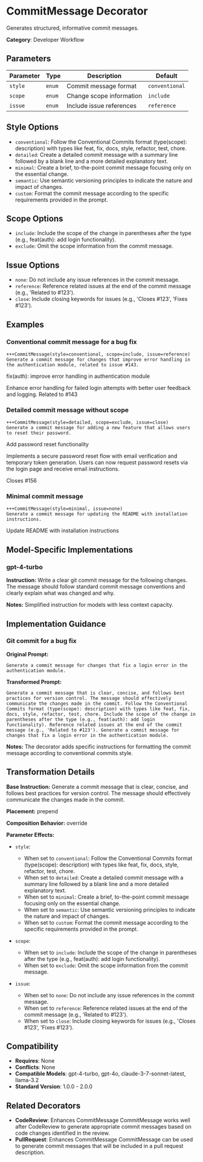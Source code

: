 # CommitMessage Decorator

Generates structured, informative commit messages.

**Category**: Developer Workflow

## Parameters

| Parameter | Type | Description | Default |
|-----------|------|-------------|--------|
| `style` | `enum` | Commit message format | `conventional` |
| `scope` | `enum` | Change scope information | `include` |
| `issue` | `enum` | Include issue references | `reference` |

## Style Options

- `conventional`: Follow the Conventional Commits format (type(scope): description) with types like feat, fix, docs, style, refactor, test, chore.
- `detailed`: Create a detailed commit message with a summary line followed by a blank line and a more detailed explanatory text.
- `minimal`: Create a brief, to-the-point commit message focusing only on the essential change.
- `semantic`: Use semantic versioning principles to indicate the nature and impact of changes.
- `custom`: Format the commit message according to the specific requirements provided in the prompt.

## Scope Options

- `include`: Include the scope of the change in parentheses after the type (e.g., feat(auth): add login functionality).
- `exclude`: Omit the scope information from the commit message.

## Issue Options

- `none`: Do not include any issue references in the commit message.
- `reference`: Reference related issues at the end of the commit message (e.g., 'Related to #123').
- `close`: Include closing keywords for issues (e.g., 'Closes #123', 'Fixes #123').

## Examples

### Conventional commit message for a bug fix

```
+++CommitMessage(style=conventional, scope=include, issue=reference)
Generate a commit message for changes that improve error handling in the authentication module, related to issue #143.
```

fix(auth): improve error handling in authentication module

Enhance error handling for failed login attempts with better user feedback and logging. Related to #143

### Detailed commit message without scope

```
+++CommitMessage(style=detailed, scope=exclude, issue=close)
Generate a commit message for adding a new feature that allows users to reset their password.
```

Add password reset functionality

Implements a secure password reset flow with email verification and temporary token generation. Users can now request password resets via the login page and receive email instructions.

Closes #156

### Minimal commit message

```
+++CommitMessage(style=minimal, issue=none)
Generate a commit message for updating the README with installation instructions.
```

Update README with installation instructions

## Model-Specific Implementations

### gpt-4-turbo

**Instruction:** Write a clear git commit message for the following changes. The message should follow standard commit message conventions and clearly explain what was changed and why.

**Notes:** Simplified instruction for models with less context capacity.


## Implementation Guidance

### Git commit for a bug fix

**Original Prompt:**
```
Generate a commit message for changes that fix a login error in the authentication module.
```

**Transformed Prompt:**
```
Generate a commit message that is clear, concise, and follows best practices for version control. The message should effectively communicate the changes made in the commit. Follow the Conventional Commits format (type(scope): description) with types like feat, fix, docs, style, refactor, test, chore. Include the scope of the change in parentheses after the type (e.g., feat(auth): add login functionality). Reference related issues at the end of the commit message (e.g., 'Related to #123'). Generate a commit message for changes that fix a login error in the authentication module.
```

**Notes:** The decorator adds specific instructions for formatting the commit message according to conventional commits style.

## Transformation Details

**Base Instruction:** Generate a commit message that is clear, concise, and follows best practices for version control. The message should effectively communicate the changes made in the commit.

**Placement:** prepend

**Composition Behavior:** override

**Parameter Effects:**

- `style`:
  - When set to `conventional`: Follow the Conventional Commits format (type(scope): description) with types like feat, fix, docs, style, refactor, test, chore.
  - When set to `detailed`: Create a detailed commit message with a summary line followed by a blank line and a more detailed explanatory text.
  - When set to `minimal`: Create a brief, to-the-point commit message focusing only on the essential change.
  - When set to `semantic`: Use semantic versioning principles to indicate the nature and impact of changes.
  - When set to `custom`: Format the commit message according to the specific requirements provided in the prompt.

- `scope`:
  - When set to `include`: Include the scope of the change in parentheses after the type (e.g., feat(auth): add login functionality).
  - When set to `exclude`: Omit the scope information from the commit message.

- `issue`:
  - When set to `none`: Do not include any issue references in the commit message.
  - When set to `reference`: Reference related issues at the end of the commit message (e.g., 'Related to #123').
  - When set to `close`: Include closing keywords for issues (e.g., 'Closes #123', 'Fixes #123').

## Compatibility

- **Requires**: None
- **Conflicts**: None
- **Compatible Models**: gpt-4-turbo, gpt-4o, claude-3-7-sonnet-latest, llama-3.2
- **Standard Version**: 1.0.0 - 2.0.0

## Related Decorators

- **CodeReview**: Enhances CommitMessage CommitMessage works well after CodeReview to generate appropriate commit messages based on code changes identified in the review.
- **PullRequest**: Enhances CommitMessage CommitMessage can be used to generate commit messages that will be included in a pull request description.
